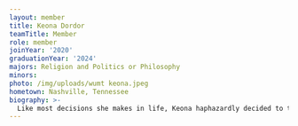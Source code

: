 ```yaml
---
layout: member
title: Keona Dordor
teamTitle: Member
role: member
joinYear: '2020'
graduationYear: '2024'
majors: Religion and Politics or Philosophy
minors: 
photo: /img/uploads/wumt keona.jpeg
hometown: Nashville, Tennessee
biography: >-
  Like most decisions she makes in life, Keona haphazardly decided to try out for Mock Trial in college and since then, she’s had so much fun & learned a lot. During Mock, you can find Keona accidentally admitting to murder on the stand and unlearning that tendency. Outside of Mock Trial, you can find Keona dragging her friends to Thai Country Cafe and monologuing about which new guy on the bachelor she’s madly in love with!
---
```

